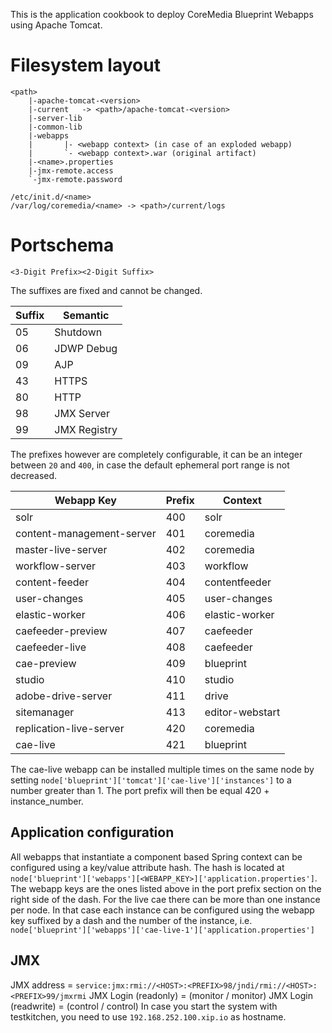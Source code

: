 This is the application cookbook to deploy CoreMedia Blueprint Webapps using Apache Tomcat.

# Filesystem layout

```
<path>
    |-apache-tomcat-<version>
    |-current   -> <path>/apache-tomcat-<version>
    |-server-lib
    |-common-lib
    |-webapps
    |       |- <webapp context> (in case of an exploded webapp)
    |       `- <webapp context>.war (original artifact)
    |-<name>.properties
    |-jmx-remote.access
    `-jmx-remote.password

/etc/init.d/<name>  
/var/log/coremedia/<name> -> <path>/current/logs
```

# Portschema

```
<3-Digit Prefix><2-Digit Suffix>
```

The suffixes are fixed and cannot be changed.

| Suffix  | Semantic      |
| ------- | ------------- |
| 05      | Shutdown      |
| 06      | JDWP Debug    |
| 09      | AJP           |
| 43      | HTTPS         |
| 80      | HTTP          |
| 98      | JMX Server    |
| 99      | JMX Registry  |

The prefixes however are completely configurable, it can be an integer between `20` and `400`, in case the default ephemeral port range is not decreased.

| Webapp Key                | Prefix  | Context         |
| ------------------------- | ------- | ----------------|
| solr                      | 400     | solr            |
| content-management-server | 401     | coremedia       |
| master-live-server        | 402     | coremedia       |
| workflow-server           | 403     | workflow        |
| content-feeder            | 404     | contentfeeder   |
| user-changes              | 405     | user-changes    |
| elastic-worker            | 406     | elastic-worker  |
| caefeeder-preview         | 407     | caefeeder       |
| caefeeder-live            | 408     | caefeeder       |
| cae-preview               | 409     | blueprint       |
| studio                    | 410     | studio          |
| adobe-drive-server        | 411     | drive           |
| sitemanager               | 413     | editor-webstart |
| replication-live-server   | 420     | coremedia       |
| cae-live                  | 421     | blueprint       |

The cae-live webapp can be installed multiple times on the same node by setting `node['blueprint']['tomcat']['cae-live']['instances']`
to a number greater than 1. The port prefix will then be equal 420 + instance_number.

## Application configuration

All webapps that instantiate a component based Spring context can be configured using a key/value attribute hash. The hash
is located at `node['blueprint']['webapps'][<WEBAPP_KEY>]['application.properties']`. The webapp keys are the ones listed above
in the port prefix section on the right side of the dash. For the live cae there can be more than one instance per node. In that
case each instance can be configured using the webapp key suffixed by a dash and the number of the instance, i.e. 
`node['blueprint']['webapps']['cae-live-1']['application.properties']`


## JMX

JMX address = `service:jmx:rmi://<HOST>:<PREFIX>98/jndi/rmi://<HOST>:<PREFIX>99/jmxrmi`
JMX Login (readonly) = (monitor / monitor)
JMX Login (readwrite) = (control / control)
In case you start the system with testkitchen, you need to use `192.168.252.100.xip.io` as hostname. 

